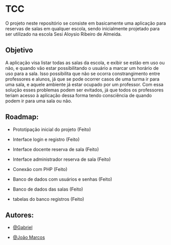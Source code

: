 # TCC

O projeto neste repositório se consiste em basicamente uma aplicação para reservas de salas em qualquer escola, sendo inicialmente projetado para ser utilizado na escola Sesi Aloysio Ribeiro de Almeida.

## Objetivo

A aplicação visa listar todas as salas da escola, e exibir se estão em uso ou não, e quando vão estar possibilitando o usuário a marcar um horário de uso para a sala. Isso possibilita que não se ocorra constrangimento entre professores e alunos, já que se pode ocorrer casos de uma turma ir para uma sala, e aquele ambiente já estar ocupado por um professor. Com essa solução esses problemas podem ser evitados, já que todos os professores teriam acesso à aplicação dessa forma tendo consciência de quando podem ir para uma sala ou não.

## Roadmap:

- Prototipação inicial do projeto (Feito)

- Interface login e registro (Feito)

- Interface docente reserva de sala (Feito)

- Interface administrador reserva de sala (Feito)

- Conexão com PHP (Feito)

- Banco de dados com usuários e senhas (Feito)

- Banco de dados das salas (Feito)

- tabelas do banco registros (Feito)

## Autores: 

- [@Gabriel](https://github.com/Purolinho)

- [@João Marcos](https://github.com/Joao-Sant-Ana)

